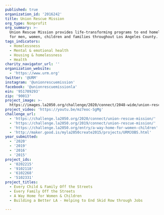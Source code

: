 ```yaml
---
published: true
organization_id: '2016242'
title: Union Rescue Mission
org_type: Nonprofit
org_summary: >-
  Union Rescue Mission provides life-transforming programs to end homelessness
  for men, women, children and families throughout Los Angeles County. 
tags_indicators:
  - Homelessness
  - Mental & emotional health
  - Housing & homelessness
  - Health
charity_navigator_url: ''
organization_website:
  - 'https://www.urm.org'
twitter: '@URM'
instagram: '@unionrescuemission'
facebook: '@unionrescuemissionla'
ein: '951709293'
zip: '90013'
project_image: >-
  https://images.la2050.org/challenge/2020/connect/2048-wide/union-rescue-mission.jpg
project_video: 'https://youtu.be/mz7eoc-SgMg'
challenge_url:
  - 'https://challenge.la2050.org/2020/connect/union-rescue-mission/'
  - 'https://challenge.la2050.org/2019/connect/union-rescue-mission/'
  - 'https://challenge.la2050.org/entry/a-way-home-for-women-children'
  - 'http://maker.good.is/myla2050create2015/projects/URMJOBS.html'
year_submitted:
  - '2020'
  - '2019'
  - '2016'
  - '2015'
project_ids:
  - '0202215'
  - '9102118'
  - '6102268'
  - '5102331'
project_titles:
  - Every Child & Family Off the Streets
  - Every Family Off the Streets
  - A Way Home for Women & Children
  - Building a Better LA - Helping to End Skid Row through Jobs

---
```


